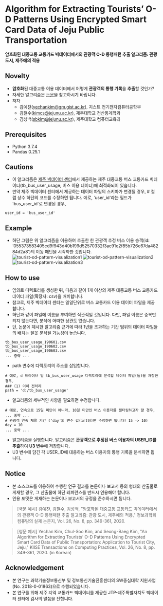 # Algorithm for Extracting Tourists’ O-D Patterns Using Encrypted Smart Card Data of Jeju Public Transportation
**암호화된 대중교통 교통카드 빅데이터에서의 관광객 O-D 통행패턴 추출 알고리즘: 관광도시, 제주에의 적용**

## Novelty
- **암호화**된 대중교통 이용 데이터에서 어떻게 **관광객의 통행 기록**을 **추출**할 것인가?
- 자세한 알고리즘은 [논문](https://doi.org/10.5626/KTCP.2020.26.8.349)을 참고하시기 바랍니다.
- 저자
  - 김예찬(yechankim@gm.gist.ac.kr), 지스트 전기전자컴퓨터공학부
  - 김철수(kimcs@jejunu.ac.kr), 제주대학교 전산통계학과
  - 김성백(sbkim@jejunu.ac.kr), 제주대학교 컴퓨터교육과

## Prerequisites
- Python 3.7.4
- Pandas 0.25.1

## Cautions
- 이 알고리즘은 [제주 빅데이터 센터](https://bc.jejudatahub.net/main)에서 제공하는 제주 대중교통 버스 교통카드 빅데이터(tb_bus_user_usage, 버스 이용 데이터)에 최적화되어 있습니다.
- 만약 제주 빅데이터 센터에서 제공하는 데이터 파일의 스키마가 변경될 경우, # 컬럼 상수 하단의 코드를 수정하면 됩니다. 예로, 'user_id'라는 필드가 'bus_user_id'로 변경된 경우,
~~~
user_id = 'bus_user_id'
~~~

## Example
- 하단 그림은 위 알고리즘을 이용하여 추출한 한 관광객 추정 버스 이용 승객(id: ‘055373583405cd9f943d40b199d52570332f3ac91e2f85b726e67da48284d2a8')의 이동 패턴을 시각화한 것입니다.
![tourist-od-pattern-visualization1](README1.png)
![tourist-od-pattern-visualization2](README2.png)
![tourist-od-pattern-visualization3](README3.png)

## How to use
- 임의로 디렉토리를 생성한 뒤, 다음과 같이 1개 이상의 제주 대중교통 버스 교통카드 데이터 파일(확장자: csv)을 배치합니다.
- 참고로, 제주 빅데이터 센터는 일일단위로 버스 교통카드 이용 데이터 파일을 제공합니다.
- 하단과 같이 파일에 이름을 부여하면 직관적일 것입니다. 다만, 파일 이름은 중복만 되지 않는다면, 분석에 어떠한 상관도 없습니다.
- 단, 논문에 제시한 알고리즘 근거에 따라 1년을 초과하는 기간 범위의 데이터 파일들의 배치는 잘못 분석될 가능성이 높습니다.
~~~
tb_bus_user_usage_190601.csv
tb_bus_user_usage_190602.csv
tb_bus_user_usage_190603.csv
... 중략 ...
~~~
- path 변수에 디렉토리의 주소를 삽입합니다.
~~~
# 예로, d 드라이브 밑 tb_bus_user_usage 디렉토리에 분석할 데이터 파일(들)을 저장한 경우,
### (1) 이하 전처리
path = 'd:/tb_bus_user_usage'
~~~
- 알고리즘의 세부적인 사항을 필요하면 수정합니다.
~~~
# 예로, 연속으로 15일 미만이 아니라, 10일 미만인 버스 이용자를 필터링하고자 할 경우,
... 중략 ...
# 관광객 연속 체류 기간 ('day'의 변수 값(int형)만 수정하면 됩니다! 15 -> 10)
day = 10
... 중략 ...
~~~
- 알고리즘을 실행합니다. 알고리즘은 **관광객으로 추정된 버스 이용자의 USER_ID를 추출**하여 **U3 변수**에 저장합니다.
- U3 변수에 담긴 각 USER_ID에 대응하는 버스 이용자의 통행 기록을 분석하면 됩니다.

## Notice
- 본 소스코드를 이용하여 수행한 연구 결과를 논문이나 보고서 등의 형태의 산출물로 게재할 경우, 그 산출물에 하단 레퍼런스를 반드시 인용해야 합니다.
- 인용 포맷은 게재하는 논문이나 보고서의 규정을 준수하시면 됩니다.

>[국문 예시]
김예찬, 김철수, 김성백, "암호화된 대중교통 교통카드 빅데이터에서의 관광객 O-D 통행패턴 추출 알고리즘: 관광 도시, 제주에의 적용," 정보과학회 컴퓨팅의 실제 논문지, Vol. 26, No. 8, pp. 349-361, 2020.

>[영문 예시]
Yechan Kim, Chul-Soo Kim, and Seong-Baeg Kim, "An Algorithm for Extracting Tourists’ O-D Patterns Using Encrypted Smart Card Data of Public Transportation: Application to Tourist City, Jeju," KIISE Transactions on Computing Practices, Vol. 26, No. 8, pp. 349-361, 2020. (in Korean)

## Acknowledgement
- 본 연구는 과학기술정보통신부 및 정보통신기술진흥센터의 SW중심대학 지원사업(No. 2018-0-01863)으로 수행되었습니다.
- 본 연구를 위해 제주 지역 교통카드 빅데이터를 제공한 JTP-제주특별자치도 빅데이터 센터에 감사의 말씀을 전합니다.
